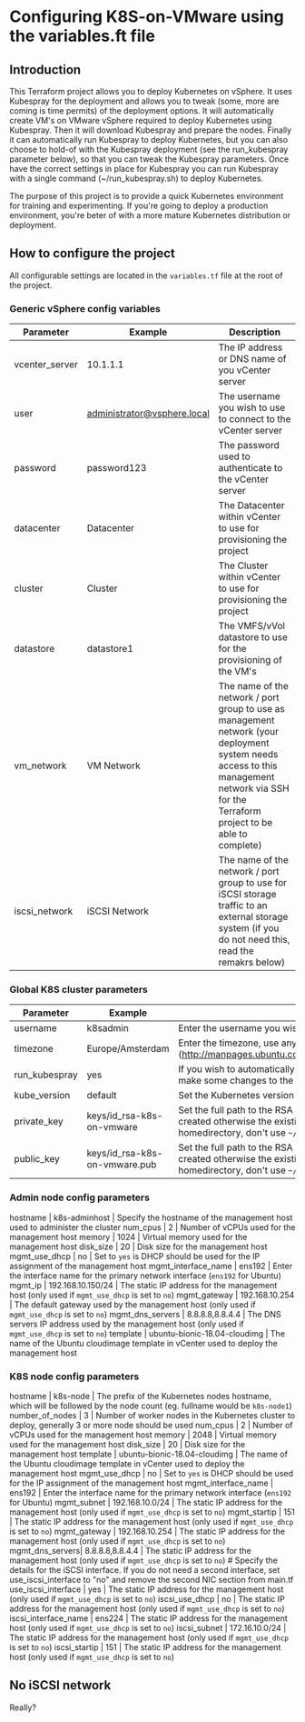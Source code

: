 # Configuring K8S-on-VMware using the variables.ft file

## Introduction

This Terraform project allows you to deploy Kubernetes on vSphere. It uses Kubespray for the deployment and allows you to tweak (some, more are coming is time permits) of the deployment options. It will automatically create VM's on VMware vSphere required to deploy Kubernetes using Kubespray. Then it will download Kubespray and prepare the nodes. Finally it can automatically run Kubespray to deploy Kubernetes, but you can also choose to hold-of with the Kubespray deployment (see the run_kubespray parameter below), so that you can tweak the Kubespray parameters. Once have the correct settings in place for Kubespray you can run Kubespray with a single command (~/run_kubespray.sh) to deploy Kubernetes.

The purpose of this project is to provide a quick Kubernetes environment for training and experimenting. If you're going to deploy a production environment, you're beter of with a more mature Kubernetes distribution or deployment.
  

## How to configure the project
All configurable settings are located in the `variables.tf` file at the root of the project.

### Generic vSphere config variables
Parameter | Example | Description
--------- | ------- | -----------
vcenter_server | 10.1.1.1 | The IP address or DNS name of you vCenter server
user | administrator@vsphere.local | The username you wish to use to connect to the vCenter server
password | password123 | The password used to authenticate to the vCenter server
datacenter | Datacenter | The Datacenter within vCenter to use for provisioning the project 
cluster | Cluster | The Cluster within vCenter to use for provisioning the project
datastore | datastore1 | The VMFS/vVol datastore to use for the provisioning of the VM's
vm_network | VM Network | The name of the network / port group to use as management network (your deployment system needs access to this management network via SSH for the Terraform project to be able to complete)
iscsi_network | iSCSI Network | The name of the network / port group to use for iSCSI storage traffic to an external storage system (if you do not need this, read the remakrs below)

### Global K8S cluster parameters
Parameter | Example | Description
--------- | ------- | -----------
username | k8sadmin | Enter the username you wish to create to logon as administrator to the VM's
timezone | Europe/Amsterdam | Enter the timezone, use any supported timezone (http://manpages.ubuntu.com/manpages/bionic/man3/DateTime::TimeZone::Catalog.3pm.html)
run_kubespray | yes | If you wish to automatically run Kubespray, set to `yes`, use `no` if you'd like to be able to first make some changes to the Kubespray config before starting the deployment
kube_version | default | Set the Kubernetes version you'd like to install using Kubespray
private_key | keys/id_rsa-k8s-on-vmware | Set the full path to the RSA keys to use for authentication. If the keys do not exist, they will be created otherwise the existing key files will be used (if you want to use keys in your homedirectory, don't use `~/.ssh/id_rsa` but use `/Users/user/.ssh/id_rsa` instead).
public_key | keys/id_rsa-k8s-on-vmware.pub |  Set the full path to the RSA keys to use for authentication. If the keys do not exist, they will be created otherwise the existing key files will be used (if you want to use keys in your homedirectory, don't use `~/.ssh/id_rsa.pub` but use `/Users/user/.ssh/id_rsa.pub` instead).

### Admin node config parameters
hostname | k8s-adminhost | Specify the hostname of the management host used to administer the cluster
num_cpus | 2 | Number of vCPUs used for the management host
memory | 1024 | Virtual memory used for the management host
disk_size | 20 | Disk size for the management host
mgmt_use_dhcp | no | Set to `yes` is DHCP should be used for the IP assignment of the management host
mgmt_interface_name | ens192 | Enter the interface name for the primary network interface (`ens192` for Ubuntu)
mgmt_ip | 192.168.10.150/24 | The static IP address for the management host (only used if `mgmt_use_dhcp` is set to `no`)
mgmt_gateway | 192.168.10.254 | The default gateway used by the management host (only used if `mgmt_use_dhcp` is set to `no`)
mgmt_dns_servers | 8.8.8.8,8.8.4.4 | The DNS servers IP address used by the management host (only used if `mgmt_use_dhcp` is set to `no`)
template | ubuntu-bionic-18.04-cloudimg | The name of the Ubuntu cloudimage template in vCenter used to deploy the management host

### K8S node config parameters
hostname | k8s-node | The prefix of the Kubernetes nodes hostname, which will be followed by the node count (eg. fullname would be `k8s-node1`)
number_of_nodes | 3 | Number of worker nodes in the Kubernetes cluster to deploy, generally 3 or more node should be used
num_cpus | 2 | Number of vCPUs used for the management host
memory | 2048 | Virtual memory used for the management host
disk_size | 20 | Disk size for the management host
template | ubuntu-bionic-18.04-cloudimg | The name of the Ubuntu cloudimage template in vCenter used to deploy the management host
mgmt_use_dhcp | no | Set to `yes` is DHCP should be used for the IP assignment of the management host
mgmt_interface_name | ens192 | Enter the interface name for the primary network interface (`ens192` for Ubuntu)
mgmt_subnet | 192.168.10.0/24 | The static IP address for the management host (only used if `mgmt_use_dhcp` is set to `no`)
mgmt_startip | 151  | The static IP address for the management host (only used if `mgmt_use_dhcp` is set to `no`)
mgmt_gateway | 192.168.10.254 | The static IP address for the management host (only used if `mgmt_use_dhcp` is set to `no`)
mgmt_dns_servers| 8.8.8.8,8.8.4.4 | The static IP address for the management host (only used if `mgmt_use_dhcp` is set to `no`)
        # Specify the details for the iSCSI interface. If you do not need a second interface, set use_iscsi_interface to "no" and remove the second NIC section from main.tf
use_iscsi_interface | yes | The static IP address for the management host (only used if `mgmt_use_dhcp` is set to `no`)
iscsi_use_dhcp | no | The static IP address for the management host (only used if `mgmt_use_dhcp` is set to `no`)
iscsi_interface_name | ens224 | The static IP address for the management host (only used if `mgmt_use_dhcp` is set to `no`)
iscsi_subnet | 172.16.10.0/24 | The static IP address for the management host (only used if `mgmt_use_dhcp` is set to `no`)
iscsi_startip | 151 | The static IP address for the management host (only used if `mgmt_use_dhcp` is set to `no`)

## No iSCSI network
Really?
